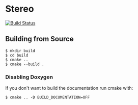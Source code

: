 
# Stereo

[![Build Status](https://travis-ci.org/mvk-pupils/stereo.svg?branch=master)](https://travis-ci.org/mvk-pupils/stereo)

## Building from Source

```
$ mkdir build
$ cd build
$ cmake ..
$ cmake --build .
```


### Disabling Doxygen

If you don't want to build the documentation run cmake with:

```
$ cmake .. -D BUILD_DOCUMENTATION=OFF
```

